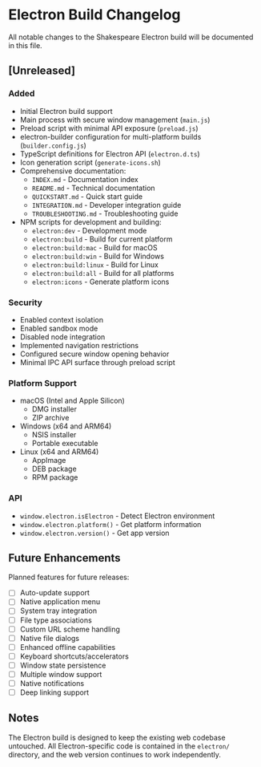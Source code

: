 # Electron Build Changelog

All notable changes to the Shakespeare Electron build will be documented in this file.

## [Unreleased]

### Added
- Initial Electron build support
- Main process with secure window management (`main.js`)
- Preload script with minimal API exposure (`preload.js`)
- electron-builder configuration for multi-platform builds (`builder.config.js`)
- TypeScript definitions for Electron API (`electron.d.ts`)
- Icon generation script (`generate-icons.sh`)
- Comprehensive documentation:
  - `INDEX.md` - Documentation index
  - `README.md` - Technical documentation
  - `QUICKSTART.md` - Quick start guide
  - `INTEGRATION.md` - Developer integration guide
  - `TROUBLESHOOTING.md` - Troubleshooting guide
- NPM scripts for development and building:
  - `electron:dev` - Development mode
  - `electron:build` - Build for current platform
  - `electron:build:mac` - Build for macOS
  - `electron:build:win` - Build for Windows
  - `electron:build:linux` - Build for Linux
  - `electron:build:all` - Build for all platforms
  - `electron:icons` - Generate platform icons

### Security
- Enabled context isolation
- Enabled sandbox mode
- Disabled node integration
- Implemented navigation restrictions
- Configured secure window opening behavior
- Minimal IPC API surface through preload script

### Platform Support
- macOS (Intel and Apple Silicon)
  - DMG installer
  - ZIP archive
- Windows (x64 and ARM64)
  - NSIS installer
  - Portable executable
- Linux (x64 and ARM64)
  - AppImage
  - DEB package
  - RPM package

### API
- `window.electron.isElectron` - Detect Electron environment
- `window.electron.platform()` - Get platform information
- `window.electron.version()` - Get app version

## Future Enhancements

Planned features for future releases:

- [ ] Auto-update support
- [ ] Native application menu
- [ ] System tray integration
- [ ] File type associations
- [ ] Custom URL scheme handling
- [ ] Native file dialogs
- [ ] Enhanced offline capabilities
- [ ] Keyboard shortcuts/accelerators
- [ ] Window state persistence
- [ ] Multiple window support
- [ ] Native notifications
- [ ] Deep linking support

## Notes

The Electron build is designed to keep the existing web codebase untouched. All Electron-specific code is contained in the `electron/` directory, and the web version continues to work independently.
